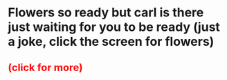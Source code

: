 <!DOCTYPE html>
<html lang="en">
<head>
    <meta charset="UTF-8">
    <meta name="viewport" content="width=device-width, initial-scale=1.0">
    <title>rizz</title>
    <link rel="stylesheet" href="style.css">

</head>
<body>
    <h1>Flowers so ready but carl is there just waiting for you to be ready (just a joke, click the screen for flowers)<br><small><br><font color="#FF0004">(click for more)</font></small></h1>
    <div class="sunflwr">
      <div class="sunflwr__leaf--left"></div>
      <div class="sunflwr__leaf--right"></div>
      <div class="sunflwr__stem"></div>
      <div class="sunflwr__center"></div>
      <div class="sunflwr__pedal--1"></div>
      <div class="sunflwr__pedal--2"></div>
      <div class="sunflwr__pedal--3"></div>
      <div class="sunflwr__pedal--4"></div>
      <div class="sunflwr__pedal--5"></div>
      <div class="sunflwr__pedal--6"></div>
      <div class="sunflwr__pedal--7"></div>
      <div class="sunflwr__pedal--8"></div>
      <div class="sunflwr__pedal--9"></div>
      <div class="sunflwr__pedal--10"></div>
      <div class="sunflwr__pedal--11"></div>
      <div class="sunflwr__pedal--12"></div>
    </div>
    <script src="script.js"></script>
</body>
</html>
